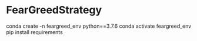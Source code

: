 # FearGreedStrategy

conda create -n feargreed_env python==3.7.6
conda activate feargreed_env
pip install requirements
